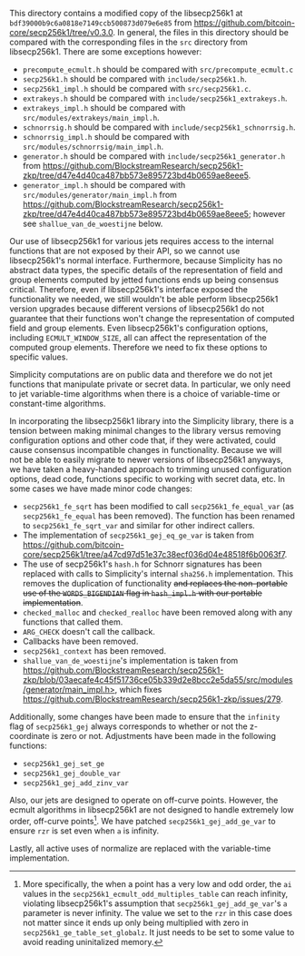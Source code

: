 This directory contains a modified copy of the libsecp256k1 at `bdf39000b9c6a0818e7149ccb500873d079e6e85` from <https://github.com/bitcoin-core/secp256k1/tree/v0.3.0>.
In general, the files in this directory should be compared with the corresponding files in the `src` directory from libsecp256k1.
There are some exceptions however:

* `precompute_ecmult.h` should be compared with `src/precompute_ecmult.c`
* `secp256k1.h` should be compared with `include/secp256k1.h`.
* `secp256k1_impl.h` should be compared with `src/secp256k1.c`.
* `extrakeys.h` should be compared with `include/secp256k1_extrakeys.h`.
* `extrakeys_impl.h` should be compared with `src/modules/extrakeys/main_impl.h`.
* `schnorrsig.h` should be compared with `include/secp256k1_schnorrsig.h`.
* `schnorrsig_impl.h` should be compared with `src/modules/schnorrsig/main_impl.h`.
* `generator.h` should be compared with `include/secp256k1_generator.h` from <https://github.com/BlockstreamResearch/secp256k1-zkp/tree/d47e4d40ca487bb573e895723bd4b0659ae8eee5>.
* `generator_impl.h` should be compared with `src/modules/generator/main_impl.h` from <https://github.com/BlockstreamResearch/secp256k1-zkp/tree/d47e4d40ca487bb573e895723bd4b0659ae8eee5>; however see `shallue_van_de_woestijne` below.

Our use of libsecp256k1 for various jets requires access to the internal functions that are not exposed by their API, so we cannot use libsecp256k1's normal interface.
Furthermore, because Simplicity has no abstract data types, the specific details of the representation of field and group elements computed by jetted functions ends up being consensus critical.
Therefore, even if libsecp256k1's interface exposed the functionality we needed, we still wouldn't be able perform libsecp256k1 version upgrades because different versions of libsecp256k1 do not guarantee that their functions won't change the representation of computed field and group elements.
Even libsecp256k1's configuration options, including `ECMULT_WINDOW_SIZE`, all can affect the representation of the computed group elements.
Therefore we need to fix these options to specific values.

Simplicity computations are on public data and therefore we do not jet functions that manipulate private or secret data.
In particular, we only need to jet variable-time algorithms when there is a choice of variable-time or constant-time algorithms.

In incorporating the libsecp256k1 library into the Simplicity library, there is a tension between making minimal changes to the library versus removing configuration options and other code that, if they were activated, could cause consensus incompatible changes in functionality.
Because we will not be able to easily migrate to newer versions of libsecp256k1 anyways, we have taken a heavy-handed approach to trimming unused configuration options, dead code, functions specific to working with secret data, etc.
In some cases we have made minor code changes:

* `secp256k1_fe_sqrt` has been modified to call `secp256k1_fe_equal_var` (as `secp256k1_fe_equal` has been removed).  The function has been renamed to `secp256k1_fe_sqrt_var` and similar for other indirect callers.
* The implementation of `secp256k1_gej_eq_ge_var` is taken from <https://github.com/bitcoin-core/secp256k1/tree/a47cd97d51e37c38ecf036d04e48518f6b0063f7>.
* The use of secp256k1's `hash.h` for Schnorr signatures has been replaced with calls to Simplicity's internal `sha256.h` implementation.  This removes the duplication of functionality ~~and replaces the non-portable use of the `WORDS_BIGENDIAN` flag in `hash_impl.h` with our portable implementation~~.
* `checked_malloc` and `checked_realloc` have been removed along with any functions that called them.
* `ARG_CHECK` doesn't call the callback.
* Callbacks have been removed.
* `secp256k1_context` has been removed.
* `shallue_van_de_woestijne`'s implementation is taken from https://github.com/BlockstreamResearch/secp256k1-zkp/blob/03aecafe4c45f51736ce05b339d2e8bcc2e5da55/src/modules/generator/main_impl.h>, which fixes <https://github.com/BlockstreamResearch/secp256k1-zkp/issues/279>.

Additionally, some changes have been made to ensure that the `infinity` flag of `secp256k1_gej` always corresponds to whether or not the z-coordinate is zero or not.
Adjustments have been made in the following functions:

* `secp256k1_gej_set_ge`
* `secp256k1_gej_double_var`
* `secp256k1_gej_add_zinv_var`

Also, our jets are designed to operate on off-curve points.
However, the ecmult algorithms in libsecp256k1 are not designed to handle extremely low order, off-curve points[^1].
We have patched `secp256k1_gej_add_ge_var` to ensure `rzr` is set even when `a` is infinity.

Lastly, all active uses of normalize are replaced with the variable-time implementation.

[^1]: More specifically, the when a point has a very low and odd order, the `ai` values in the `secp256k1_ecmult_odd_multiples_table` can reach infinity, violating libsecp256k1's assumption that `secp256k1_gej_add_ge_var`'s `a` parameter is never infinity.
The value we set to the `rzr` in this case does not matter since it ends up only being multiplied with zero in `secp256k1_ge_table_set_globalz`.
It just needs to be set to some value to avoid reading uninitalized memory.
